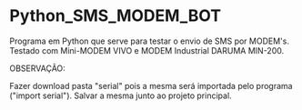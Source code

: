 # Python_SMS_MODEM_BOT

Programa em Python que serve para testar o envio de SMS por MODEM's. Testado com Mini-MODEM VIVO e MODEM Industrial DARUMA MIN-200. 

OBSERVAÇÃO:

Fazer download pasta "serial" pois a mesma será importada pelo programa ("import serial"). Salvar a mesma junto ao projeto principal.
